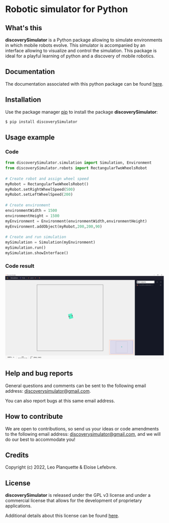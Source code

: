 # Robotic simulator for Python

## What's this
**discoverySimulator** is a Python package allowing to simulate environments in which mobile robots evolve. This simulator is accompanied by an interface allowing to visualize and control the simulation. This package is ideal for a playful learning of python and a discovery of mobile robotics.

## Documentation
The documentation associated with this python package can be found [here](https://discoverysimulator.github.io/).

## Installation

Use the package manager [pip](https://pip.pypa.io/en/stable/) to install the package  **discoverySimulator**:

```bash
$ pip install discoverySimulator
```

## Usage example

### Code
```python
from discoverySimulator.simulation import Simulation, Environment
from discoverySimulator.robots import RectangularTwoWheelsRobot

# Create robot and assign wheel speed
myRobot = RectangularTwoWheelsRobot()
myRobot.setRightWheelSpeed(500)
myRobot.setLeftWheelSpeed(200)

# Create environment
environmentWidth = 1500
environmentHeight = 1500
myEnvironment = Environment(environmentWidth,environmentHeight)
myEnvironment.addObject(myRobot,200,200,90)

# Create and run simulation 
mySimulation = Simulation(myEnvironment)
mySimulation.run()
mySimulation.showInterface()
```
### Code result 
![screenshot](code_result.png)

## Help and bug reports
General questions and comments can be sent to the following email address: [discoverysimulator@gmail.com](mailto:discoverysimulator@gmail.com).

You can also report bugs at this same email address.

## How to contribute
We are open to contributions, so send us your ideas or code amendments to the following email address: [discoverysimulator@gmail.com](mailto:discoverysimulator@gmail.com), and we will do our best to accommodate you!

## Credits
Copyright (c) 2022, Leo Planquette & Eloise Lefebvre.

## License
**discoverySimulator** is released under the GPL v3 license and under a commercial license that allows for the development of proprietary applications.

Additional details about this license can be found [here](https://choosealicense.com/licenses/gpl-3.0/).
